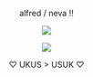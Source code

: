 <html>
<p align="center">
  alfred / neva !!
</p>
<p align="center">
  <img src="https://adriansblinkiecollection.neocities.org/x23.gif">
</p>
<p align="center">
<img src="https://ukusyaoi.neocities.org/UKUS/panels/moron.png">
</p>
<p align="center">
♡ UKUS > USUK ♡
</p>
</html>
